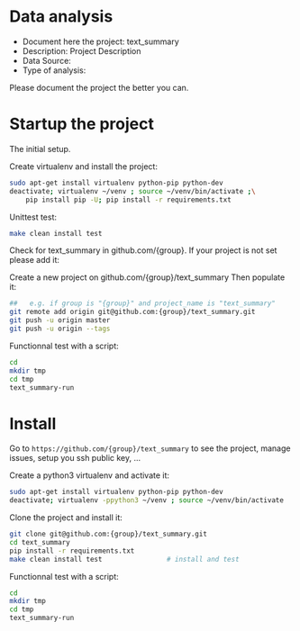 # Data analysis
- Document here the project: text_summary
- Description: Project Description
- Data Source:
- Type of analysis:

Please document the project the better you can.

# Startup the project

The initial setup.

Create virtualenv and install the project:
```bash
sudo apt-get install virtualenv python-pip python-dev
deactivate; virtualenv ~/venv ; source ~/venv/bin/activate ;\
    pip install pip -U; pip install -r requirements.txt
```

Unittest test:
```bash
make clean install test
```

Check for text_summary in github.com/{group}. If your project is not set please add it:

Create a new project on github.com/{group}/text_summary
Then populate it:

```bash
##   e.g. if group is "{group}" and project_name is "text_summary"
git remote add origin git@github.com:{group}/text_summary.git
git push -u origin master
git push -u origin --tags
```

Functionnal test with a script:

```bash
cd
mkdir tmp
cd tmp
text_summary-run
```

# Install

Go to `https://github.com/{group}/text_summary` to see the project, manage issues,
setup you ssh public key, ...

Create a python3 virtualenv and activate it:

```bash
sudo apt-get install virtualenv python-pip python-dev
deactivate; virtualenv -ppython3 ~/venv ; source ~/venv/bin/activate
```

Clone the project and install it:

```bash
git clone git@github.com:{group}/text_summary.git
cd text_summary
pip install -r requirements.txt
make clean install test                # install and test
```
Functionnal test with a script:

```bash
cd
mkdir tmp
cd tmp
text_summary-run
```
